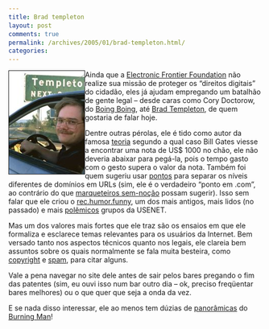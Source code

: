 ```yaml
---
title: Brad templeton
layout: post
comments: true
permalink: /archives/2005/01/brad-templeton.html/
categories:
---
```

<img src="/img/blig/templeton.jpg" border="1" align="left" alt="Brad Templeton, Membro da EFF">Ainda que a <a href="http://www.eff.org/" >Electronic Frontier Foundation</a> não realize sua missão de proteger os &#8220;direitos digitais&#8221; do cidadão, eles já ajudam empregando um batalhão de gente legal &#8211; desde caras como Cory Doctorow, do <a href="http://www.boingboing.net" >Boing Boing</a>, até <a href="http://www.templetons.com/brad/" >Brad Templeton</a>, de quem gostaria de falar hoje.

Dentre outras pérolas, ele é tido como autor da famosa <a href="http://www.templetons.com/brad/billg.html" >teoria</a> segundo a qual caso Bill Gates viesse a encontrar uma nota de US$ 1000 no chão, ele não deveria abaixar para pegá-la, pois o tempo gasto com o gesto supera o valor da nota. Também foi quem sugeriu usar <a href="http://www.templetons.com/brad/dot.html" >pontos</a> para separar os níveis diferentes de domínios em URLs (sim, ele é o verdadeiro &#8220;ponto em .com&#8221;, ao contrário do que <a href="http://www.soi.wide.ad.jp/ipv6_summit/slides/24/img/15.GIF" >marqueteiros sem-noção</a> possam sugerir). Isso sem falar que ele criou o <a href="http://www.netfunny.com/rhf/" >rec.humor.funny</a>, um dos mais antigos, mais lidos (no passado) e mais <a href="http://www.netfunny.com/rhf/rhfban.html" >polêmicos</a> grupos da USENET.

Mas um dos valores mais fortes que ele traz são os ensaios em que ele formaliza e esclarece temas relevantes para os usuários da Internet. Bem versado tanto nos aspectos técnicos quanto nos legais, ele clareia bem assuntos sobre os quais normalmente se fala muita besteira, como <a href="http://www.templetons.com/brad/copyright.html" >copyright</a> e <a href="http://www.templetons.com/brad/spam/" >spam</a>, para citar alguns.

Vale a pena navegar no site dele antes de sair pelos bares pregando o fim das patentes (sim, eu ouvi isso num bar outro dia &#8211; ok, preciso freqüentar bares melhores) ou o que quer que seja a onda da vez.

E se nada disso interessar, ele ao menos tem dúzias de <a href="http://www.templetons.com/brad/burn/" >panorâmicas</a> do <a href="http://en.wikipedia.org/wiki/Burning_Man" >Burning Man</a>!
